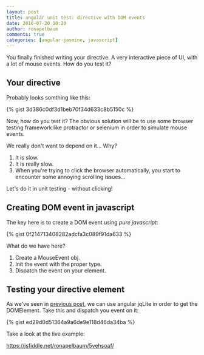 ```yaml
---
layout: post
title: angular unit test: directive with DOM events
date: 2016-07-20 10:20
author: ronapelbaum
comments: true
categories: [angular-jasmine, javascript]
---
```

You finally finished writing your directive. A very interactive piece of UI, with a lot of mouse events. How do you test it?

<!--more-->
<h2>Your directive</h2>
Probably looks somthing like this:

{% gist 3d386c0df3d1beb70f34d633c8b5150c %}

Now, how do you test it?
The obvious solution will be to use some browser testing framework like protractor or selenium in order to simulate mouse events.

We really don't want to depend on it... Why?
<ol>
	<li>It is slow.</li>
	<li>It is really slow.</li>
	<li>When you're trying to click the browser automatically, you start to encounter some annoying scrolling issues...</li>
</ol>
Let's do it in unit testing - without clicking!
<h2>Creating DOM event in javascript</h2>
The key here is to create a DOM event using <em>pure javascript</em>:

{% gist 0f214713408282adcfa3c089f91da633 %}

What do we have here?

1. Create a MouseEvent obj.
2. Init the event with the proper type.
3. Dispatch the event on your element.
<h2>Testing your directive element</h2>
As we've seen in <a href="https://ronapelbaum.wordpress.com/2016/03/06/test-angular-directive/">previous post</a>, we can use angular jqLite in order to get the DOMElement. Take this and dispatch you event on it:

{% gist ed29d0d51364a9a6de9e118d46da34ba %}

Take a look at the live example:

<a href="https://jsfiddle.net/ronapelbaum/5vehsoaf/">https://jsfiddle.net/ronapelbaum/5vehsoaf/</a>

&nbsp;
